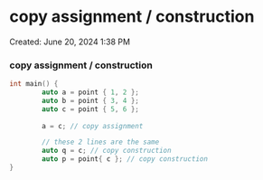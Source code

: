 # copy assignment / construction

Created: June 20, 2024 1:38 PM

### copy assignment / construction

```cpp
int main() {
		auto a = point { 1, 2 };
		auto b = point { 3, 4 };
		auto c = point { 5, 6 };
		
		a = c; // copy assignment

		// these 2 lines are the same
		auto q = c; // copy construction
		auto p = point{ c }; // copy construction
}
```